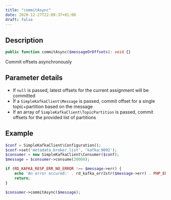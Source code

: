 ```yaml
---
title: "commitAsync"
date: 2020-12-27T22:09:37+01:00
draft: false
---
```

## Description
```php
public function commitAsync($messageOrOffsets): void {}
```
Commit offsets asynchronously
## Parameter details
- If `null` is passed, latest offsets for the current assignment will be committed
- Ìf a `SimpleKafkaClient\Message` is passed, commit offset for a single topic+partition based on the message
- If an array of `SimpleKafkaClient\TopicPartition` is passed, commit offsets for the provided list of partitions

## Example
```php
$conf = SimpleKafkaClient\Configuration();
$conf->set('metadata.broker.list', 'kafka:9092');
$consumer = new SimpleKafkaClient\Consumer($conf);
$message = $consumer->consume(20000);

if (RD_KAFKA_RESP_ERR_NO_ERROR !== $message->err) {
    echo 'An error occured:' . rd_kafka_err2str($message->err) . PHP_EOL;
    return;
}

$consumer->commitAsync($message);
```